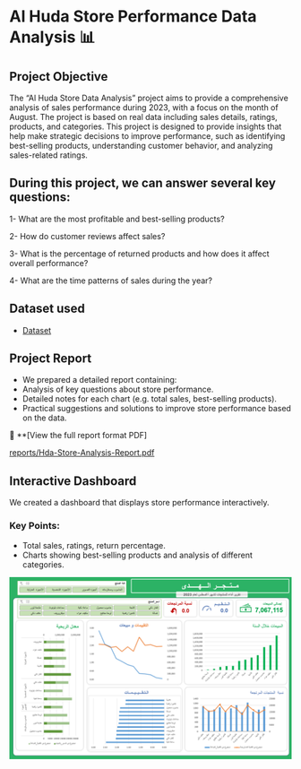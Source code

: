 # Al Huda Store Performance Data Analysis   📊

## Project Objective
The “Al Huda Store Data Analysis” project aims to provide a comprehensive analysis of sales performance during 2023, with a focus on the month of August. The project is based on real data including sales details, ratings, products, and categories. This project is designed to provide insights that help make strategic decisions to improve performance, such as identifying best-selling products, understanding customer behavior, and analyzing sales-related ratings.


## During this project, we can answer several key questions:
1- What are the most profitable and best-selling products?

2- How do customer reviews affect sales?

3- What is the percentage of returned products and how does it affect overall performance?

4- What are the time patterns of sales during the year?


## Dataset used
- [Dataset](https://github.com/Abdulrahman-hussen/Data-analysis-of-Al-Huda-Store-performance/blob/main/(dataset)Al%20Huda.csv)

## Project Report
- We prepared a detailed report containing:
- Analysis of key questions about store performance.
- Detailed notes for each chart (e.g. total sales, best-selling products).
- Practical suggestions and solutions to improve store performance based on the data.
  
📄 **[View the full report format PDF]

  [reports/Hda-Store-Analysis-Report.pdf](https://github.com/Abdulrahman-hussen/Data-analysis-of-Al-Huda-Store-performance/blob/main/(%20%20Report%20%20)Al%20Huda%20Store%20Performance%20Data%20Analysis.pdf)  


## Interactive Dashboard
We created a dashboard that displays store performance interactively.
### Key Points:
- Total sales, ratings, return percentage.
- Charts showing best-selling products and analysis of different categories.

![Dashboard](Dashboard.png)


